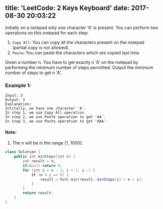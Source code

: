 title: 'LeetCode: 2 Keys Keyboard'
date: 2017-08-30 20:03:22
---
Initially on a notepad only one character 'A' is present. You can perform two operations on this notepad for each step:

1. `Copy All`: You can copy all the characters present on the notepad (partial copy is not allowed).
2. `Paste`: You can paste the characters which are copied last time.

Given a number n. You have to get exactly n 'A' on the notepad by performing the minimum number of steps permitted. Output the minimum number of steps to get n 'A'.

### Example 1:
```
Input: 3
Output: 3
Explanation:
Intitally, we have one character 'A'.
In step 1, we use Copy All operation.
In step 2, we use Paste operation to get 'AA'.
In step 3, we use Paste operation to get 'AAA'.
```
#### Note:
1. The n will be in the range [1, 1000].

```java
class Solution {
    public int minSteps(int n) {
        int result = n;
        if(n==1) return 0;
        for (int i = n - 1; i > 1; i--) {
            if (n % i == 0) {
                result = Math.min(result, minSteps(i) + n / i);
            }
        }
        return result;
    }
}
```
